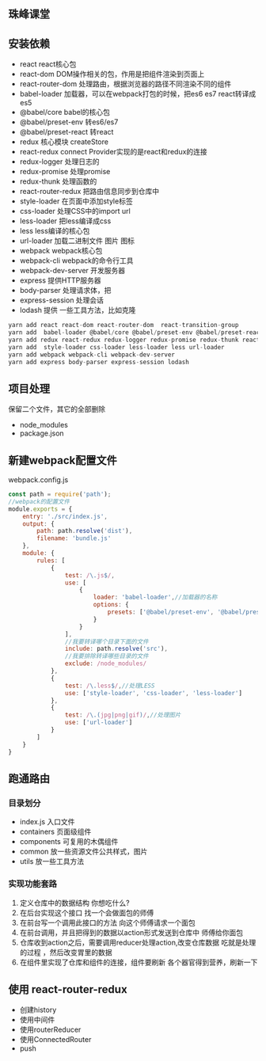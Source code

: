 ## 珠峰课堂

## 安装依赖
- react react核心包
- react-dom DOM操作相关的包，作用是把组件渲染到页面上
- react-router-dom  处理路由，根据浏览器的路径不同渲染不同的组件
- babel-loader 加载器，可以在webpack打包的时候，把es6 es7 react转译成es5
- @babel/core babel的核心包
- @babel/preset-env  转es6/es7
- @babel/preset-react 转react
- redux 核心模块 createStore 
- react-redux connect Provider实现的是react和redux的连接
- redux-logger 处理日志的
- redux-promise 处理promise
- redux-thunk 处理函数的
- react-router-redux 把路由信息同步到仓库中
- style-loader 在页面中添加style标签
- css-loader 处理CSS中的import url 
- less-loader 把less编译成css
- less less编译的核心包
- url-loader 加载二进制文件 图片 图标
- webpack webpack核心包
- webpack-cli webpack的命令行工具
- webpack-dev-server 开发服务器
- express 提供HTTP服务器
- body-parser 处理请求体，把
- express-session 处理会话
- lodash 提供 一些工具方法，比如克隆 

```js
yarn add react react-dom react-router-dom  react-transition-group
yarn add  babel-loader @babel/core @babel/preset-env @babel/preset-react html-webpack-plugin
yarn add redux react-redux redux-logger redux-promise redux-thunk react-router-redux
yarn add  style-loader css-loader less-loader less url-loader
yarn add webpack webpack-cli webpack-dev-server
yarn add express body-parser express-session lodash
```

## 项目处理
保留二个文件，其它的全部删除
- node_modules
- package.json

## 新建webpack配置文件
webpack.config.js
```js
const path = require('path');
//webpack的配置文件
module.exports = {
    entry: './src/index.js',
    output: {
        path: path.resolve('dist'),
        filename: 'bundle.js'
    },
    module: {
        rules: [
            {
                test: /\.js$/,
                use: [
                    {
                        loader: 'babel-loader',//加载器的名称
                        options: {
                            presets: ['@babel/preset-env', '@babel/preset-react']
                        }
                    }
                ],
                //我要转译哪个目录下面的文件
                include: path.resolve('src'),
                //我要排除转译哪些目录的文件
                exclude: /node_modules/
            },
            {
                test: /\.less$/,//处理LESS
                use: ['style-loader', 'css-loader', 'less-loader']
            },
            {
                test: /\.(jpg|png|gif)/,//处理图片
                use: ['url-loader']
            }
        ]
    }
}
```


## 跑通路由

### 目录划分
- index.js  入口文件
- containers 页面级组件
- components 可复用的木偶组件
- common 放一些资源文件公共样式，图片
- utils 放一些工具方法

### 实现功能套路
1. 定义仓库中的数据结构 你想吃什么?
2. 在后台实现这个接口 找一个会做面包的师傅
3. 在前台写一个调用此接口的方法 向这个师傅请求一个面包
4. 在前台调用，并且把得到的数据以action形式发送到仓库中 师傅给你面包
5. 仓库收到action之后，需要调用reducer处理action,改变仓库数据 吃就是处理的过程 ，然后改变胃里的数据
6. 在组件里实现了仓库和组件的连接，组件要刷新 各个器官得到营养，刷新一下 


## 使用 react-router-redux
-  创建history
-  使用中间件
-  使用routerReducer
-  使用ConnectedRouter
- push